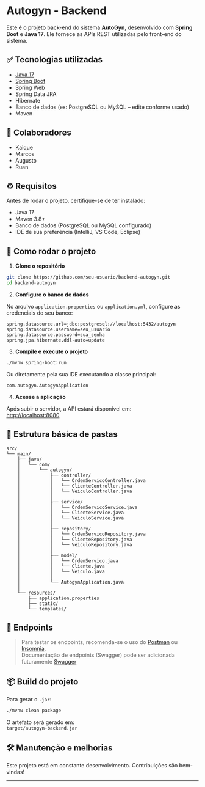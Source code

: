 # Autogyn - Backend

Este é o projeto back-end do sistema **AutoGyn**, desenvolvido com **Spring Boot** e **Java 17**. Ele fornece as APIs REST utilizadas pelo front-end do sistema.

## ✅ Tecnologias utilizadas

- [Java 17](https://www.oracle.com/java/technologies/javase/jdk17-archive-downloads.html)
- [Spring Boot](https://spring.io/projects/spring-boot)
- Spring Web
- Spring Data JPA
- Hibernate
- Banco de dados (ex: PostgreSQL ou MySQL – edite conforme usado)
- Maven

## 👥 Colaboradores

- Kaique  
- Marcos  
- Augusto  
- Ruan

## ⚙️ Requisitos

Antes de rodar o projeto, certifique-se de ter instalado:

- Java 17
- Maven 3.8+  
- Banco de dados (PostgreSQL ou MySQL configurado)
- IDE de sua preferência (IntelliJ, VS Code, Eclipse)

## 🚀 Como rodar o projeto

1. **Clone o repositório**

```bash
git clone https://github.com/seu-usuario/backend-autogyn.git
cd backend-autogyn
```

2. **Configure o banco de dados**

No arquivo `application.properties` ou `application.yml`, configure as credenciais do seu banco:

```properties
spring.datasource.url=jdbc:postgresql://localhost:5432/autogyn
spring.datasource.username=seu_usuario
spring.datasource.password=sua_senha
spring.jpa.hibernate.ddl-auto=update
```

3. **Compile e execute o projeto**

```bash
./mvnw spring-boot:run
```

Ou diretamente pela sua IDE executando a classe principal:

```
com.autogyn.AutogynApplication
```

4. **Acesse a aplicação**

Após subir o servidor, a API estará disponível em:  
[http://localhost:8080](http://localhost:8080)

## 📂 Estrutura básica de pastas

```
src/
└── main/
    ├── java/
    │   └── com/
    │       └── autogyn/
    │           ├── controller/
    │           │   └── OrdemServicoController.java
    │           │   └── ClienteController.java
    │           │   └── VeiculoController.java
    │           │
    │           ├── service/
    │           │   └── OrdemServicoService.java
    │           │   └── ClienteService.java
    │           │   └── VeiculoService.java
    │           │
    │           ├── repository/
    │           │   └── OrdemServicoRepository.java
    │           │   └── ClienteRepository.java
    │           │   └── VeiculoRepository.java
    │           │
    │           ├── model/
    │           │   └── OrdemServico.java
    │           │   └── Cliente.java
    │           │   └── Veiculo.java
    │           │
    │           └── AutogynApplication.java
    │
    └── resources/
        ├── application.properties
        ├── static/
        └── templates/
```

## 📮 Endpoints

> Para testar os endpoints, recomenda-se o uso do [Postman](https://www.postman.com/) ou [Insomnia](https://insomnia.rest/).  
> Documentação de endpoints (Swagger) pode ser adicionada futuramente [Swagger](http://localhost:8080/swagger-ui/index.html)

## 📦 Build do projeto

Para gerar o `.jar`:

```bash
./mvnw clean package
```

O artefato será gerado em:  
`target/autogyn-backend.jar`

## 🛠️ Manutenção e melhorias

Este projeto está em constante desenvolvimento. Contribuições são bem-vindas!

---
